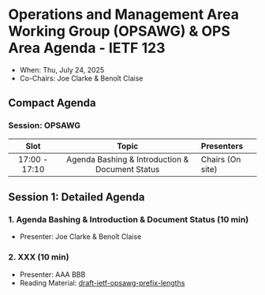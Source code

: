 # Operations and Management Area Working Group (OPSAWG) & OPS Area Agenda - IETF 123

* When: Thu, July 24, 2025
* Co-Chairs: Joe Clarke & Benoît Claise

## Compact Agenda

### Session: OPSAWG

| Slot          | Topic                                    | Presenters |
|:-------------:|:---------------------------------------:|:-----------|
| 17:00 - 17:10 | Agenda Bashing & Introduction & Document Status  | Chairs (On site) |


## Session 1: Detailed Agenda

### 1. Agenda Bashing & Introduction & Document Status (10 min)

* Presenter: Joe Clarke & Benoît Claise

### 2. XXX (10 min)

* Presenter: AAA BBB
* Reading Material: [draft-ietf-opsawg-prefix-lengths](https://datatracker.ietf.org/doc/draft-ietf-opsawg-prefix-lengths/)


